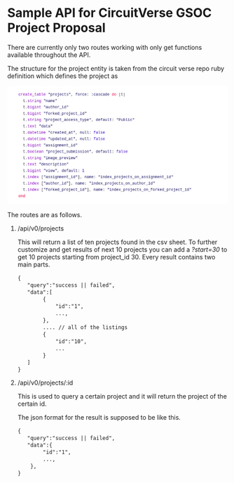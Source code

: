 # Sample API for CircuitVerse GSOC Project Proposal

There are currently only two routes working with only get functions available throughout the API.

The structure for the project entity is taken from the circuit verse repo ruby definition which defines the project as 

!["the object structure of project as given in the official repository"](./static/images/projects-schema.png)

The routes are as follows.

1. /api/v0/projects
   
   This will return a list of ten projects found in the csv sheet. To further customize and get results of next 10 projects you can add a _?start=30_ to get 10 projects starting from project_id 30. Every result contains two main parts.

    ```
    {
       "query":"success || failed",
       "data":[
            {
                "id":"1",
                ...,
            },
            .... // all of the listings
            {
                "id":"10",
                ...
            }
       ]
   }
   ```

1. /api/v0/projects/:id

    This is used to query a certain project and it will return the project of the certain id.

    The json format for the result is supposed to be like this.

    ```
    {
       "query":"success || failed",
       "data":{
            "id":"1",
            ...,
        },
   }
   ```
